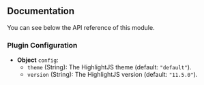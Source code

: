 ## Documentation

You can see below the API reference of this module.

### Plugin Configuration

- **Object** `config`:
  - `theme` (String): The HighlightJS theme (default: `"default"`).
  - `version` (String): The HighlightJS version (default: `"11.5.0"`).

